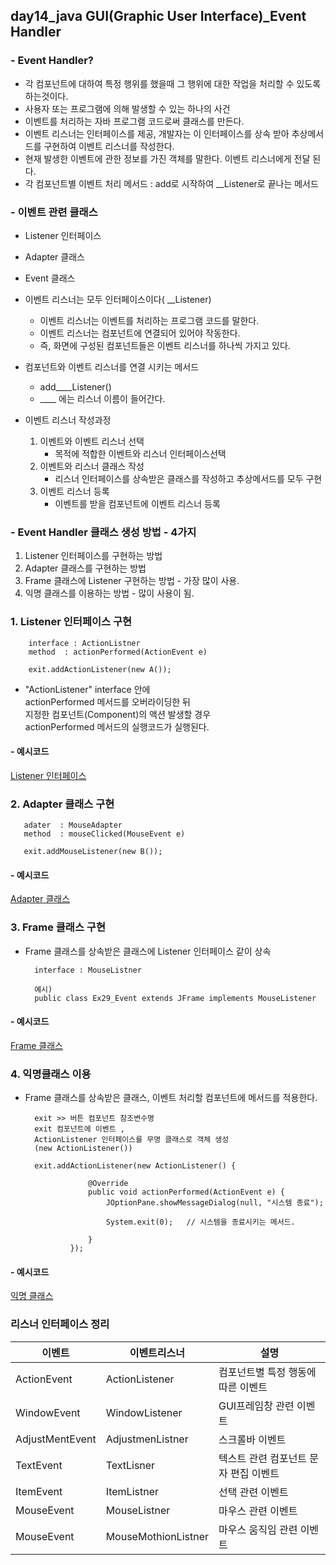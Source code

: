 ## day14_java GUI(Graphic User Interface)\_Event Handler

### - Event Handler?

- 각 컴포넌트에 대하여 특정 행위를 했을때 그 행위에 대한 작업을 처리할 수 있도록 하는것이다.
- 사용자 또는 프로그램에 의해 발생할 수 있는 하나의 사건
- 이벤트를 처리하는 자바 프로그램 코드로써 클래스를 만든다.
- 이벤트 리스너는 인터페이스를 제공, 개발자는 이 인터페이스를 상속 받아 추상메서드를 구현하여 이벤트 리스너를 작성한다.
- 현재 발생한 이벤트에 관한 정보를 가진 객체를 말한다. 이벤트 리스너에게 전달 된다.
- 각 컴포넌트별 이벤트 처리 메서드 : add로 시작하여 \_\_Listener로 끝나는 메서드

### - 이벤트 관련 클래스

- Listener 인터페이스
- Adapter 클래스
- Event 클래스

- 이벤트 리스너는 모두 인터페이스이다( \_\_Listener)
  - 이벤트 리스너는 이벤트를 처리하는 프로그램 코드를 말한다.
  - 이벤트 리스너는 컴포넌트에 연결되어 있어야 작동한다.
  - 즉, 화면에 구성된 컴포넌트들은 이벤트 리스너를 하나씩 가지고 있다.
- 컴포넌트와 이벤트 리스너를 연결 시키는 메서드

  - add\_\_\_\_Listener()
  - \_\_\_\_ 에는 리스너 이름이 들어간다.

- 이벤트 리스너 작성과정
  1. 이벤트와 이벤트 리스너 선택
     - 목적에 적합한 이벤트와 리스너 인터페이스선택
  2. 이벤트와 리스너 클래스 작성
     - 리스너 인터페이스를 상속받은 클래스를 작성하고 추상메서드를 모두 구현
  3. 이벤트 리스너 등록
     - 이벤트를 받을 컴포넌트에 이벤트 리스너 등록

### - Event Handler 클래스 생성 방법 - 4가지

1. Listener 인터페이스를 구현하는 방법
2. Adapter 클래스를 구현하는 방법
3. Frame 클래스에 Listener 구현하는 방법 - 가장 많이 사용.
4. 익명 클래스를 이용하는 방법 - 많이 사용이 됨.

### 1. Listener 인터페이스 구현

        interface : ActionListner
        method  : actionPerformed(ActionEvent e)

        exit.addActionListener(new A());

- "ActionListener" interface 안에 <br>
  actionPerformed 메서드를 오버라이딩한 뒤 <br>
  지정한 컴포넌트(Component)의 액션 발생할 경우 <br>
  actionPerformed 메서드의 실행코드가 실행된다.

#### - 예시코드

[Listener 인터페이스]()

### 2. Adapter 클래스 구현

       adater  : MouseAdapter
       method  : mouseClicked(MouseEvent e)

       exit.addMouseListener(new B());

#### - 예시코드

[Adapter 클래스]()

### 3. Frame 클래스 구현

- Frame 클래스를 상속받은 클래스에 Listener 인터페이스 같이 상속

        interface : MouseListner

        예시)
        public class Ex29_Event extends JFrame implements MouseListener

#### - 예시코드

[Frame 클래스]()

### 4. 익명클래스 이용

- Frame 클래스를 상속받은 클래스, 이벤트 처리할 컴포넌트에 메서드를 적용한다.

        exit >> 버튼 컴포넌트 참조변수명
        exit 컴포넌트에 이벤트 ,
        ActionListener 인터페이스를 무명 클래스로 객체 생성
        (new ActionListener())

        exit.addActionListener(new ActionListener() {

                    @Override
                    public void actionPerformed(ActionEvent e) {
                        JOptionPane.showMessageDialog(null, "시스템 종료");

                        System.exit(0);   // 시스템을 종료시키는 메서드.

                    }
                });

#### - 예시코드

[익명 클래스](https://github.com/hyeah0/SmartWeb_Contents_WebApplication_developer_class/blob/main/1_Java/2.%20GUI%EC%9D%91%EC%9A%A9/Ex30_Event_Anonymous.java)

### 리스너 인터페이스 정리

| 이벤트      | 이벤트리스너   | 설명                               |
| ----------- | -------------- | ---------------------------------- |
| ActionEvent | ActionListener | 컴포넌트별 특정 행동에 따른 이벤트 |
| WindowEvent | WindowListener | GUI프레임창 관련 이벤트
| AdjustMentEvent | AdjustmenListner | 스크롤바 이벤트 | 
| TextEvent | TextLisner | 텍스트 관련 컴포넌트 문자 편집 이벤트 |
| ItemEvent | ItemListner | 선택 관련 이벤트 |
| MouseEvent | MouseListner | 마우스 관련 이벤트 |
| MouseEvent | MouseMothionListner | 마우스 움직임 관련 이벤트 |
